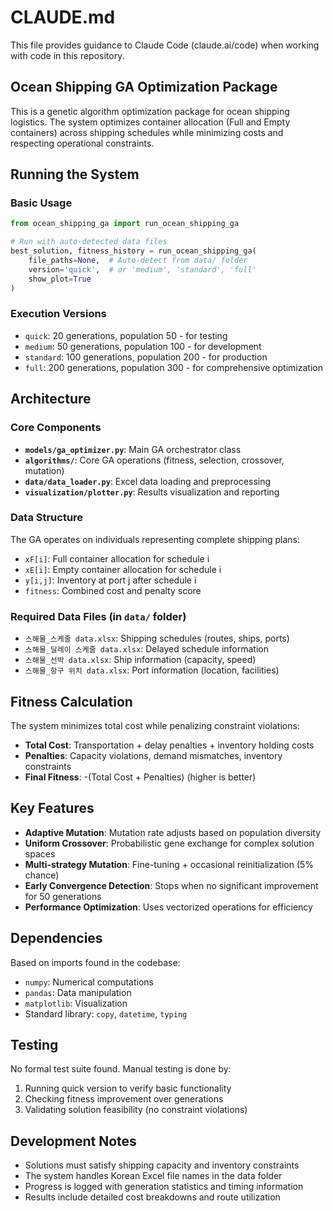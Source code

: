 # CLAUDE.md

This file provides guidance to Claude Code (claude.ai/code) when working with code in this repository.

## Ocean Shipping GA Optimization Package

This is a genetic algorithm optimization package for ocean shipping logistics. The system optimizes container allocation (Full and Empty containers) across shipping schedules while minimizing costs and respecting operational constraints.

## Running the System

### Basic Usage
```python
from ocean_shipping_ga import run_ocean_shipping_ga

# Run with auto-detected data files
best_solution, fitness_history = run_ocean_shipping_ga(
    file_paths=None,  # Auto-detect from data/ folder
    version='quick',  # or 'medium', 'standard', 'full'
    show_plot=True
)
```

### Execution Versions
- `quick`: 20 generations, population 50 - for testing
- `medium`: 50 generations, population 100 - for development  
- `standard`: 100 generations, population 200 - for production
- `full`: 200 generations, population 300 - for comprehensive optimization

## Architecture

### Core Components
- **`models/ga_optimizer.py`**: Main GA orchestrator class
- **`algorithms/`**: Core GA operations (fitness, selection, crossover, mutation)
- **`data/data_loader.py`**: Excel data loading and preprocessing
- **`visualization/plotter.py`**: Results visualization and reporting

### Data Structure
The GA operates on individuals representing complete shipping plans:
- `xF[i]`: Full container allocation for schedule i
- `xE[i]`: Empty container allocation for schedule i  
- `y[i,j]`: Inventory at port j after schedule i
- `fitness`: Combined cost and penalty score

### Required Data Files (in `data/` folder)
- `스해물_스케줄 data.xlsx`: Shipping schedules (routes, ships, ports)
- `스해물_딜레이 스케줄 data.xlsx`: Delayed schedule information
- `스해물_선박 data.xlsx`: Ship information (capacity, speed)
- `스해물_항구 위치 data.xlsx`: Port information (location, facilities)

## Fitness Calculation
The system minimizes total cost while penalizing constraint violations:
- **Total Cost**: Transportation + delay penalties + inventory holding costs
- **Penalties**: Capacity violations, demand mismatches, inventory constraints
- **Final Fitness**: -(Total Cost + Penalties) (higher is better)

## Key Features
- **Adaptive Mutation**: Mutation rate adjusts based on population diversity
- **Uniform Crossover**: Probabilistic gene exchange for complex solution spaces
- **Multi-strategy Mutation**: Fine-tuning + occasional reinitialization (5% chance)
- **Early Convergence Detection**: Stops when no significant improvement for 50 generations
- **Performance Optimization**: Uses vectorized operations for efficiency

## Dependencies
Based on imports found in the codebase:
- `numpy`: Numerical computations
- `pandas`: Data manipulation  
- `matplotlib`: Visualization
- Standard library: `copy`, `datetime`, `typing`

## Testing
No formal test suite found. Manual testing is done by:
1. Running quick version to verify basic functionality
2. Checking fitness improvement over generations
3. Validating solution feasibility (no constraint violations)

## Development Notes
- Solutions must satisfy shipping capacity and inventory constraints
- The system handles Korean Excel file names in the data folder
- Progress is logged with generation statistics and timing information
- Results include detailed cost breakdowns and route utilization